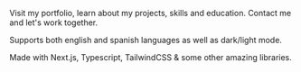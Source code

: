 Visit my portfolio, learn about my projects, skills and education. Contact me and let's work together. 

Supports both english and spanish languages as well as dark/light mode.

Made with Next.js, Typescript, TailwindCSS & some other amazing libraries. 
